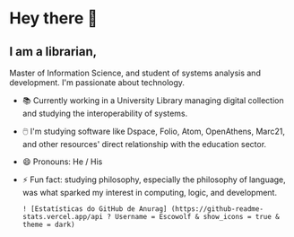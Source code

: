 # Hey there 👋
## I am a librarian, 

Master of Information Science, and student of systems analysis and development. I'm passionate about technology.

- 📚 Currently working in a University Library managing digital collection and studying the interoperability of systems.
- 🖱️ I'm studying software like Dspace, Folio, Atom, OpenAthens, Marc21, and other resources' direct relationship with the education sector.
- 😄 Pronouns: He / His

- ⚡ Fun fact: studying philosophy, especially the philosophy of language, was what sparked my interest in computing, logic, and development. 

  ```apl
  ! [Estatísticas do GitHub de Anurag] (https://github-readme-stats.vercel.app/api ? Username = Escowolf & show_icons = true & theme = dark)
  ```

